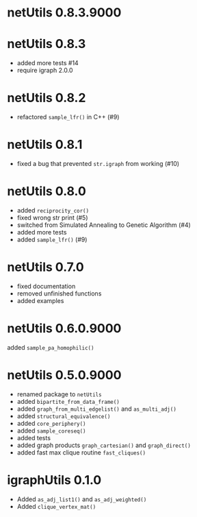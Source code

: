 # netUtils 0.8.3.9000

# netUtils 0.8.3

* added more tests #14
* require igraph 2.0.0

# netUtils 0.8.2

* refactored `sample_lfr()` in C++ (#9)

# netUtils 0.8.1

* fixed a bug that prevented `str.igraph` from working (#10)

# netUtils 0.8.0

* added `reciprocity_cor()`
* fixed wrong str print (#5)
* switched from Simulated Annealing to Genetic Algorithm (#4)
* added more tests
* added `sample_lfr()` (#9)

# netUtils 0.7.0   

* fixed documentation 
* removed unfinished functions
* added examples 

# netUtils 0.6.0.9000

added `sample_pa_homophilic()`

# netUtils 0.5.0.9000

* renamed package to `netUtils`
* added `bipartite_from_data_frame()`
* added `graph_from_multi_edgelist()` and `as_multi_adj()`
* added `structural_equivalence()`
* added `core_periphery()`
* added `sample_coreseq()`
* added tests
* added graph products `graph_cartesian()` and `graph_direct()`
* added fast max clique routine `fast_cliques()`

# igraphUtils 0.1.0

* Added `as_adj_list1()` and `as_adj_weighted()`
* Added `clique_vertex_mat()`
